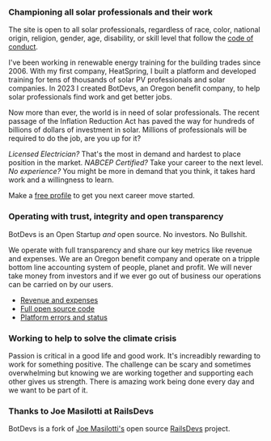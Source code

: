 ### Championing all solar professionals and their work

The site is open to all solar professionals, regardless of race, color, national origin, religion, gender, age, disability, or skill level that follow the [code of conduct](/conduct).

I've been working in renewable energy training for the building trades since 2006. With my first company, HeatSpring, I built a platform and developed training for tens of thousands of solar PV professionals and solar companies. In 2023 I created BotDevs, an Oregon benefit company, to help solar professionals find work and get better jobs.

Now more than ever, the world is in need of solar professionals. The recent passage of the Inflation Reduction Act has paved the way for hundreds of billions of dollars of investment in solar. Millions of professionals will be required to do the job, are you up for it?

*Licensed Electrician?* That's the most in demand and hardest to place position in the market.
*NABCEP Certified?* Take your career to the next level.
*No experience?* You might be more in demand that you think, it takes hard work and a willingness to learn.

Make a [free profile](users/sign_up) to get you next career move started.

### Operating with trust, integrity and open transparency

BotDevs is an Open Startup *and* open source. No investors. No Bullshit.

We operate with full transparency and share our key metrics like revenue and expenses. We are an Oregon benefit company and operate on a tripple bottom line accounting system of people, planet and profit. We will never take money from investors and if we ever go out of business our operations can be carried on by our users.

* [Revenue and expenses](/open)
* [Full open source code](https://github.com/openshiro/botdevs.ai/)
* [Platform errors and status](https://app.honeybadger.io/project/vlnQvYl85Q)

### Working to help to solve the climate crisis

Passion is critical in a good life and good work. It's increadibly rewarding to work for something positive. The challenge can be scary and sometimes overwhelming but knowing we are working together and supporting each other gives us strength. There is amazing work being done every day and we want to be part of it.

### Thanks to Joe Masilotti at RailsDevs

BotDevs is a fork of [Joe Masilotti's](https://masilotti.com/) open source [RailsDevs](https://github.com/joemasilotti/railsdevs.com) project.
